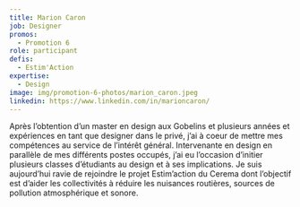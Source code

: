 ```yaml
---
title: Marion Caron
job: Designer
promos:
  - Promotion 6
role: participant
defis:
  - Estim'Action
expertise:
  - Design
image: img/promotion-6-photos/marion_caron.jpeg
linkedin: https://www.linkedin.com/in/marioncaron/
---
```


Après l’obtention d’un master en design aux Gobelins et plusieurs années et expériences en tant que designer dans le privé, j’ai à coeur de mettre mes compétences au service de l’intérêt général.
Intervenante en design en parallèle de mes différents postes occupés, j’ai eu l’occasion d’initier plusieurs classes d’étudiants au design et à ses implications.
Je suis aujourd’hui ravie de rejoindre le projet Estim’action du Cerema dont l’objectif est d’aider les collectivités à réduire les nuisances routières, sources de pollution atmosphérique et sonore.
